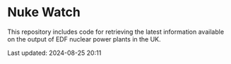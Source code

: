 # Nuke Watch

This repository includes code for retrieving the latest information available on the output of EDF nuclear power plants in the UK.

Last updated: 2024-08-25 20:11